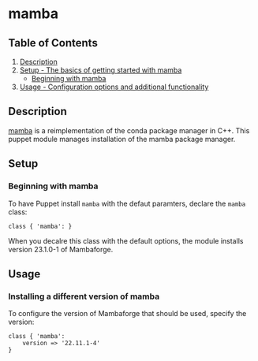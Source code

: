 # mamba

## Table of Contents

1. [Description](#description)
1. [Setup - The basics of getting started with mamba](#setup)
    * [Beginning with mamba](#beginning-with-mamba)
1. [Usage - Configuration options and additional functionality](#usage)
<!--1. [Limitations - OS compatibility, etc.](#limitations)
1. [Development - Guide for contributing to the module](#development)-->

## Description

[mamba](https://github.com/mamba-org/mamba) is a reimplementation of the conda
package manager in C++. This puppet module manages installation of the mamba
package manager.

## Setup

### Beginning with mamba

To have Puppet install `mamba` with the defaut paramters, declare the `mamba`
class:
```puppet
class { 'mamba': }
```
When you decalre this class with the default options, the module installs version
23.1.0-1 of Mambaforge.

## Usage

### Installing a different version of mamba
To configure the version of Mambaforge that should be used, specify the version:
```puppet
class { 'mamba':
    version => '22.11.1-4'
}
```

<!--
## Limitations

In the Limitations section, list any incompatibilities, known issues, or other
warnings.

## Development

In the Development section, tell other users the ground rules for contributing
to your project and how they should submit their work.
-->
